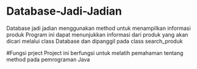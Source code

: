 # Database-Jadi-Jadian
Database jadi jadian menggunakan method untuk menampilkan informasi produk
Program ini dapat menunjukkan informasi dari produk yang akan dicari melalui class Database
dan dipanggil pada class search_produk

#Fungsi prject
Project ini berfungsi untuk melatih pemahaman tentang method pada pemrograman Java
